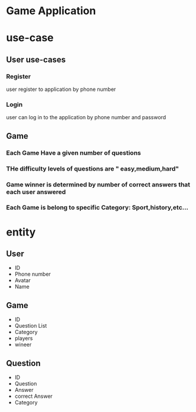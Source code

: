 ﻿# Game Application

# use-case

## User use-cases
### Register
user register to application by phone number
### Login
user can log in to the application by phone number and password

## Game
### Each Game Have a given number of questions
### THe difficulty levels of questions are " easy,medium,hard"
### Game winner is determined by number of correct answers that each user answered

### Each Game is belong to specific Category: Sport,history,etc...

# entity
## User
- ID
- Phone number
- Avatar
- Name

## Game
- ID
- Question List
- Category
- players
- wineer

## Question
- ID
- Question
- Answer
- correct Answer
- Category


